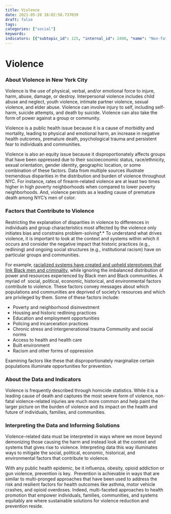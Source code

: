 ```yaml
---
title: Violence
date: 2021-05-28 18:02:58.737039
draft: false
tags: 
categories: ["social"]
keywords: 
indicators: [{"subtopic_id": 125, "internal_id": 2400, "name": "Non-fatal Assault Emergency Department Visits", "URL": "https://a816-dohbesp.nyc.gov/IndicatorPublic/VisualizationData.aspx?id=2400,719b87,125,Summarize"}, {"subtopic_id": 125, "internal_id": 2375, "name": "Non-fatal Assault Hospitalizations", "URL": "https://a816-dohbesp.nyc.gov/IndicatorPublic/VisualizationData.aspx?id=2375,719b87,125,Summarize"}]
---
```

# Violence
### About Violence in New York City


Violence is the use of physical, verbal, and/or emotional force to injure, harm, abuse, damage, or destroy. Interpersonal violence includes child abuse and neglect, youth violence, intimate partner violence, sexual violence, and elder abuse. Violence can involve injury to self, including self-harm, suicide attempts, and death by suicide. Violence can also take the form of power against a group or community.


Violence is a public health issue because it is a cause of morbidity and mortality, leading to physical and emotional harm, an increase in negative health outcomes, premature death, psychological trauma and persistent fear to individuals and communities.


Violence is also an equity issue because it disproportionately affects groups that have been oppressed due to their socioeconomic status, race/ethnicity, sexual orientation, gender identity, geographic location, or some combination of these factors. Data from multiple sources illustrate tremendous disparities in the distribution and burden of violence throughout NYC. For instance, rates of firearm-related violence are at least two times higher in high poverty neighborhoods when compared to lower poverty neighborhoods. And, violence persists as a leading cause of premature death among NYC’s men of color. 


### Factors that Contribute to Violence


Restricting the explanation of disparities in violence to differences in individuals and group characteristics most affected by the violence only initiates bias and constrains problem-solving*.* To understand what drives violence, it is important to look at the context and systems within which it occurs and consider the negative impact that historic practices (e.g., redlining) and ongoing social structures (e.g., institutional racism) have on particular groups and communities.


For example, [racialized systems have created and upheld stereotypes that link Black men and criminality](https://www.ncbi.nlm.nih.gov/pmc/articles/PMC5004736/), while ignoring the imbalanced distribution of power and resources experienced by Black men and Black communities. A myriad of  social, political, economic, historical, and environmental factors contribute to violence. These factors convey messages about which populations and communities are deprived of society’s resources and which are privileged by them. Some of these factors include:


* Poverty and neighborhood disinvestment
* Housing and historic redlining practices
* Education and employment opportunities
* Policing and incarceration practices
* Chronic stress and intergenerational trauma Community and social norms
* Access to health and health care
* Built environment
* Racism and other forms of oppression


Examining factors like these that disproportionately marginalize certain populations illuminate opportunities for prevention.


### About the Data and Indicators


Violence is frequently described through homicide statistics. While it is a leading cause of death and captures the most severe form of violence, non-fatal violence-related injuries are much more common and help paint the larger picture on the burden of violence and its impact on the health and future of individuals, families, and communities.


### Interpreting the Data and Informing Solutions


Violence-related data must be interpreted in ways where we move beyond demonizing those causing the harm and instead look at the context and systems that gives rise to violence. Interpreting data this way illuminates ways to mitigate the social, political, economic, historical, and environmental factors that contribute to violence.


With any public health epidemic, be it influenza, obesity, opioid addiction or gun violence, prevention is key.  Prevention is achievable in ways that are similar to multi-pronged approaches that have been used to address the risk and resilient factors for health outcomes like asthma, motor vehicle crashes, and opioid overdoses. Indeed, multi-faceted approaches to health promotion that empower individuals, families, communities, and systems equitably are where sustainable solutions for violence reduction and prevention reside.


